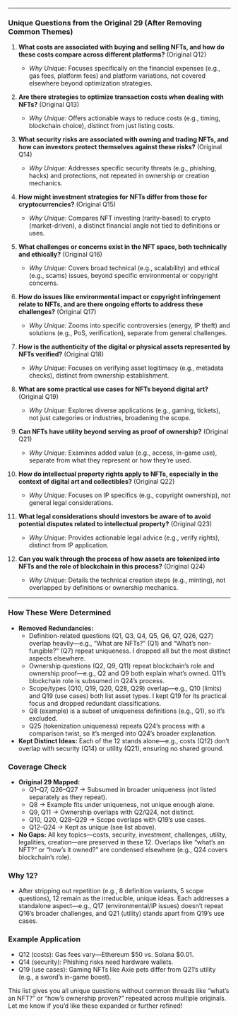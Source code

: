 
---

### Unique Questions from the Original 29 (After Removing Common Themes)

1. **What costs are associated with buying and selling NFTs, and how do these costs compare across different platforms?** (Original Q12)
   - *Why Unique:* Focuses specifically on the financial expenses (e.g., gas fees, platform fees) and platform variations, not covered elsewhere beyond optimization strategies.

2. **Are there strategies to optimize transaction costs when dealing with NFTs?** (Original Q13)
   - *Why Unique:* Offers actionable ways to reduce costs (e.g., timing, blockchain choice), distinct from just listing costs.

3. **What security risks are associated with owning and trading NFTs, and how can investors protect themselves against these risks?** (Original Q14)
   - *Why Unique:* Addresses specific security threats (e.g., phishing, hacks) and protections, not repeated in ownership or creation mechanics.

4. **How might investment strategies for NFTs differ from those for cryptocurrencies?** (Original Q15)
   - *Why Unique:* Compares NFT investing (rarity-based) to crypto (market-driven), a distinct financial angle not tied to definitions or uses.

5. **What challenges or concerns exist in the NFT space, both technically and ethically?** (Original Q16)
   - *Why Unique:* Covers broad technical (e.g., scalability) and ethical (e.g., scams) issues, beyond specific environmental or copyright concerns.

6. **How do issues like environmental impact or copyright infringement relate to NFTs, and are there ongoing efforts to address these challenges?** (Original Q17)
   - *Why Unique:* Zooms into specific controversies (energy, IP theft) and solutions (e.g., PoS, verification), separate from general challenges.

7. **How is the authenticity of the digital or physical assets represented by NFTs verified?** (Original Q18)
   - *Why Unique:* Focuses on verifying asset legitimacy (e.g., metadata checks), distinct from ownership establishment.

8. **What are some practical use cases for NFTs beyond digital art?** (Original Q19)
   - *Why Unique:* Explores diverse applications (e.g., gaming, tickets), not just categories or industries, broadening the scope.

9. **Can NFTs have utility beyond serving as proof of ownership?** (Original Q21)
   - *Why Unique:* Examines added value (e.g., access, in-game use), separate from what they represent or how they’re used.

10. **How do intellectual property rights apply to NFTs, especially in the context of digital art and collectibles?** (Original Q22)
    - *Why Unique:* Focuses on IP specifics (e.g., copyright ownership), not general legal considerations.

11. **What legal considerations should investors be aware of to avoid potential disputes related to intellectual property?** (Original Q23)
    - *Why Unique:* Provides actionable legal advice (e.g., verify rights), distinct from IP application.

12. **Can you walk through the process of how assets are tokenized into NFTs and the role of blockchain in this process?** (Original Q24)
    - *Why Unique:* Details the technical creation steps (e.g., minting), not overlapped by definitions or ownership mechanics.

---

### How These Were Determined
- **Removed Redundancies:** 
  - Definition-related questions (Q1, Q3, Q4, Q5, Q6, Q7, Q26, Q27) overlap heavily—e.g., “What are NFTs?” (Q1) and “What’s non-fungible?” (Q7) repeat uniqueness. I dropped all but the most distinct aspects elsewhere.
  - Ownership questions (Q2, Q9, Q11) repeat blockchain’s role and ownership proof—e.g., Q2 and Q9 both explain what’s owned. Q11’s blockchain role is subsumed in Q24’s process.
  - Scope/types (Q10, Q19, Q20, Q28, Q29) overlap—e.g., Q10 (limits) and Q19 (use cases) both list asset types. I kept Q19 for its practical focus and dropped redundant classifications.
  - Q8 (example) is a subset of uniqueness definitions (e.g., Q1), so it’s excluded.
  - Q25 (tokenization uniqueness) repeats Q24’s process with a comparison twist, so it’s merged into Q24’s broader explanation.
- **Kept Distinct Ideas:** Each of the 12 stands alone—e.g., costs (Q12) don’t overlap with security (Q14) or utility (Q21), ensuring no shared ground.

### Coverage Check
- **Original 29 Mapped:**
  - Q1–Q7, Q26–Q27 → Subsumed in broader uniqueness (not listed separately as they repeat).
  - Q8 → Example fits under uniqueness, not unique enough alone.
  - Q9, Q11 → Ownership overlaps with Q2/Q24, not distinct.
  - Q10, Q20, Q28–Q29 → Scope overlaps with Q19’s use cases.
  - Q12–Q24 → Kept as unique (see list above).
- **No Gaps:** All key topics—costs, security, investment, challenges, utility, legalities, creation—are preserved in these 12. Overlaps like “what’s an NFT?” or “how’s it owned?” are condensed elsewhere (e.g., Q24 covers blockchain’s role).

### Why 12?
- After stripping out repetition (e.g., 8 definition variants, 5 scope questions), 12 remain as the irreducible, unique ideas. Each addresses a standalone aspect—e.g., Q17 (environmental/IP issues) doesn’t repeat Q16’s broader challenges, and Q21 (utility) stands apart from Q19’s use cases.

### Example Application
- Q12 (costs): Gas fees vary—Ethereum $50 vs. Solana $0.01.
- Q14 (security): Phishing risks need hardware wallets.
- Q19 (use cases): Gaming NFTs like Axie pets differ from Q21’s utility (e.g., a sword’s in-game boost).

This list gives you all unique questions without common threads like “what’s an NFT?” or “how’s ownership proven?” repeated across multiple originals. Let me know if you’d like these expanded or further refined!